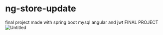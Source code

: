 # ng-store-update
final project made with spring boot  mysql  angular and jwt 
FINAL PROJECT
![Untitled](https://user-images.githubusercontent.com/53650114/83891333-aaedee80-a755-11ea-95c0-380e0854fab5.png)
